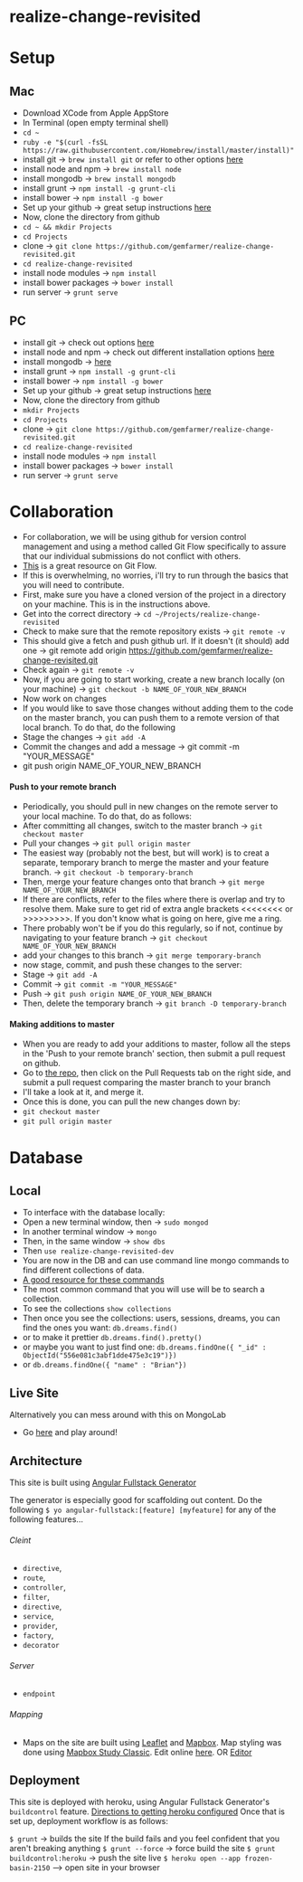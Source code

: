# realize-change-revisited
# Setup
## Mac
* Download XCode from Apple AppStore
* In Terminal (open empty terminal shell)
* `cd ~`
* `ruby -e "$(curl -fsSL https://raw.githubusercontent.com/Homebrew/install/master/install)"`
* install git -> `brew install git` or refer to other options [here](http://git-scm.com/downloads)
* install node and npm -> `brew install node`
* install mongodb -> `brew install mongodb`
* install grunt -> `npm install -g grunt-cli`
* install bower -> `npm install -g bower`
* Set up your github -> great setup instructions [here](https://help.github.com/articles/set-up-git/)
* Now, clone the directory from github
* `cd ~ && mkdir Projects`
* `cd Projects`
* clone -> `git clone https://github.com/gemfarmer/realize-change-revisited.git`
* `cd realize-change-revisited`
* install node modules -> `npm install`
* install bower packages -> `bower install`
* run server -> `grunt serve`

## PC
* install git -> check out options [here](https://git-scm.com/downloads)
* install node and npm -> check out different installation options [here](https://nodejs.org/download/)
* install mongodb -> [here](https://www.mongodb.org/downloads)
* install grunt -> `npm install -g grunt-cli`
* install bower -> `npm install -g bower`
* Set up your github -> great setup instructions [here](https://help.github.com/articles/set-up-git/)
* Now, clone the directory from github
* `mkdir Projects`
* `cd Projects`
* clone -> `git clone https://github.com/gemfarmer/realize-change-revisited.git`
* `cd realize-change-revisited`
* install node modules -> `npm install`
* install bower packages -> `bower install`
* run server -> `grunt serve`


# Collaboration
* For collaboration, we will be using github for version control management and using a method called Git Flow specifically to assure that our individual submissions do not conflict with others.
* [This](https://www.atlassian.com/git/tutorials/comparing-workflows/gitflow-workflow) is a great resource on Git Flow.
* If this is overwhelming, no worries, i'll try to run through the basics that you will need to contribute.
* First, make sure you have a cloned version of the project in a directory on your machine. This is in the instructions above.
* Get into the correct directory -> `cd ~/Projects/realize-change-revisited`
* Check to make sure that the remote repository exists -> `git remote -v` 
* This should give a fetch and push github url. If it doesn't (it should) add one -> git remote add origin https://github.com/gemfarmer/realize-change-revisited.git
* Check again -> `git remote -v`
* Now, if you are going to start working, create a new branch locally (on your machine) -> `git checkout -b NAME_OF_YOUR_NEW_BRANCH`
* Now work on changes
* If you would like to save those changes without adding them to the code on the master branch, you can push them to a remote version of that local branch. To do that, do the following
* Stage the changes -> `git add -A`
* Commit the changes and add a message -> git commit -m "YOUR_MESSAGE"
* git push origin NAME_OF_YOUR_NEW_BRANCH

#### Push to your remote branch
* Periodically, you should pull in new changes on the remote server to your local machine. To do that, do as follows:
* After committing all changes, switch to the master branch -> `git checkout master`
* Pull your changes -> `git pull origin master`
* The easiest way (probably not the best, but will work) is to creat a separate, temporary branch to merge the master and your feature branch. -> `git checkout -b temporary-branch`
* Then, merge your feature changes onto that branch -> `git merge NAME_OF_YOUR_NEW_BRANCH`
* If there are conflicts, refer to the files where there is overlap and try to resolve them. Make sure to get rid of extra angle brackets <<<<<<<< or >>>>>>>>>. If you don't know what is going on here, give me a ring.
* There probably won't be if you do this regularly, so if not, continue by navigating to your feature branch -> `git checkout NAME_OF_YOUR_NEW_BRANCH`
* add your changes to this branch -> `git merge temporary-branch`
* now stage, commit, and push these changes to the server:
* Stage -> `git add -A`
* Commit -> `git commit -m "YOUR_MESSAGE"`
* Push -> `git push origin NAME_OF_YOUR_NEW_BRANCH`
* Then, delete the temporary branch -> `git branch -D temporary-branch`

#### Making additions to master
* When you are ready to add your additions to master, follow all the steps in the 'Push to your remote branch' section, then submit a pull request on github.
* Go to [the repo](https://github.com/gemfarmer/realize-change-revisited), then click on the Pull Requests tab on the right side, and submit a pull request comparing the master branch to your branch
* I'll take a look at it, and merge it.
* Once this is done, you can pull the new changes down by:
* `git checkout master`
* `git pull origin master`

# Database

## Local
* To interface with the database locally:
* Open a new terminal window, then -> `sudo mongod`
* In another terminal window -> `mongo`
* Then, in the same window -> `show dbs`
* Then `use realize-change-revisited-dev`
* You are now in the DB and can use command line mongo commands to find different collections of data.
* [A good resource for these commands](http://docs.mongodb.org/manual/tutorial/getting-started-with-the-mongo-shell/)
* The most common command that you will use will be to search a collection.
* To see the collections `show collections`
* Then once you see the collections: users, sessions, dreams, you can find the ones you want: `db.dreams.find()`
* or to make it prettier `db.dreams.find().pretty()`
* or maybe you want to just find one: `db.dreams.findOne({ "_id" : ObjectId("556e081c3abf1dde475e3c19")})`
* or `db.dreams.findOne({ "name" : "Brian"})`

## Live Site
Alternatively you can mess around with this on MongoLab
* Go [here](https://www.mongolab.com/databases/heroku_mpvzvwk0) and play around!

## Architecture
This site is built using [Angular Fullstack Generator](https://github.com/angular-fullstack/generator-angular-fullstack)

The generator is especially good for scaffolding out content. Do the following
`$ yo angular-fullstack:[feature] [myfeature]`
for any of the following features...

###### Cleint
* `directive`, 
* `route`,
* `controller`,
* `filter`,
* `directive`,
* `service`,
* `provider`,
* `factory`,
* `decorator`

###### Server
* `endpoint`

###### Mapping
* Maps on the site are built using [Leaflet](http://leafletjs.com/) and [Mapbox](https://www.mapbox.com/). Map styling was done using [Mapbox Study Classic](https://www.mapbox.com/mapbox-studio-classic/). Edit online [here](https://www.mapbox.com/studio/).
OR [Editor](https://www.mapbox.com/editor/#project)
## Deployment
This site is deployed with heroku, using Angular Fullstack Generator's `buildcontrol` feature. [Directions to getting heroku configured](https://github.com/angular-fullstack/generator-angular-fullstack#heroku)
Once that is set up, deployment workflow is as follows:

`$ grunt` -> builds the site
If the build fails and you feel confident that you aren't breaking anything
`$ grunt --force` -> force build the site
`$ grunt buildcontrol:heroku` -> push the site live
`$ heroku open --app frozen-basin-2150` --> open site in your browser
